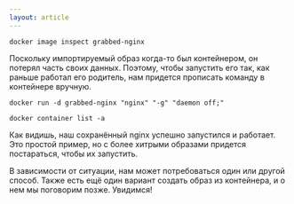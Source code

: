 ```yaml
---
layout: article
---
```

```
docker image inspect grabbed-nginx
```

Поскольку импортируемый образ когда-то был контейнером, он потерял часть своих данных. Поэтому, чтобы запустить его так, как раньше работал его родитель, нам придется прописать команду в контейнере вручную.

```
docker run -d grabbed-nginx "nginx" "-g" "daemon off;"
```

```
docker container list -a
```

Как видишь, наш сохранённый nginx успешно запустился и работает. Это простой пример, но с более хитрыми образами придется постараться, чтобы их запустить.

В зависимости от ситуации, нам может потребоваться один или другой способ. Также есть ещё один вариант создать образ из контейнера, и о нем мы поговорим позже. Увидимся!
